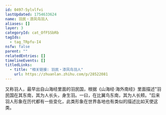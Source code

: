 ```yaml
---
id: 0497-5ylvlfvi
lastUpdated: 1754633624
name: 羽民・漆凤鸟羽人
aliases: []
layer: 3
categoryId: cat_OfFSSbRb
tagIds:
  - tag_TRpfu-I4
nsfw: false
parent: ""
relatedEntries: []
timelineEvents: []
titledLinks:
  - title: "相关链接: 羽民・漆凤鸟羽人"
    url: https://zhuanlan.zhihu.com/p/28522081
---
```


又称羽人，最早出自山海经里面的羽民国，根据《山海经·海外南经》里面描述"羽民国在其东南，其为人长头，身生羽。一曰，在比翼鸟东南，其为人长颊。"后来羽人形象在历代都有一些变化，此类形象在世界各地也有类似的描述比如天使这类。